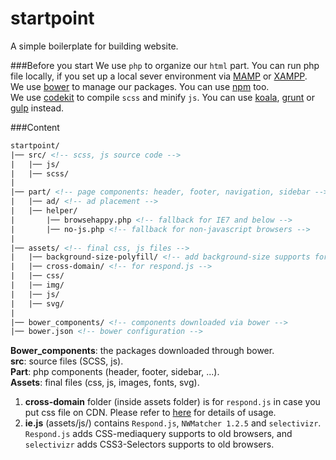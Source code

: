 # startpoint

A simple boilerplate for building website.    

###Before you start
We use `php` to organize our `html` part. You can run php file locally, if you set up a local sever environment via <a href="http://www.mamp.info/en/" target="_blank">MAMP</a> or <a href="https://www.apachefriends.org/index.html" target="_blank">XAMPP</a>.     
We use <a href="http://bower.io/" target="_blank">bower</a> to manage our packages. You can use [npm](https://www.npmjs.com/) too.     
We use <a href="http://incident57.com/codekit/" target="_blank">codekit</a> to compile `scss` and minify `js`. You can use <a href="http://koala-app.com/" target="_blank">koala</a>, <a href="http://gruntjs.com/" target="_blank">grunt</a> or <a href="http://gulpjs.com/">gulp</a> instead.

###Content
```html
startpoint/ 
|── src/ <!-- scss, js source code -->  
|   |── js/              
|   |── scss/              
|
|── part/ <!-- page components: header, footer, navigation, sidebar -->  
|   |── ad/ <!-- ad placement -->             
|   |── helper/              
|       |── browsehappy.php <!-- fallback for IE7 and below -->              
|       |── no-js.php <!-- fallback for non-javascript browsers -->             
|
|── assets/ <!-- final css, js files -->  
|   |── background-size-polyfill/ <!-- add background-size supports for old browser -->|             
|   |── cross-domain/ <!-- for respond.js -->             
|   |── css/               
|   |── img/              
|   |── js/              
|   |── svg/              
|
|── bower_components/ <!-- components downloaded via bower -->  
|── bower.json <!-- bower configuration -->  
```
**Bower_components**: the packages downloaded through bower.    
**src**: source files (SCSS, js).    
**Part**: php components (header, footer, sidebar, ...).    
**Assets**: final files (css, js, images, fonts, svg).     

1. **cross-domain** folder (inside assets folder) is for `respond.js` in case you put css file on CDN. Please refer to <a href="https://github.com/scottjehl/Respond" target="_blank">here</a> for details of usage.   
2. **ie.js** (assets/js/) contains `Respond.js`, `NWMatcher 1.2.5` and `selectivizr`. `Respond.js` adds CSS-mediaquery supports to old browsers, and `selectivizr` adds CSS3-Selectors supports to old browsers.

